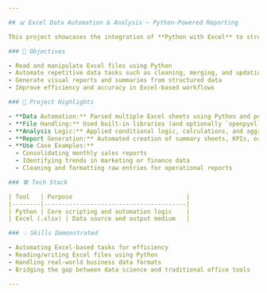 ```yaml
---

## 📊 Excel Data Automation & Analysis — Python-Powered Reporting

This project showcases the integration of **Python with Excel** to streamline data handling, automate workflows, and generate business-ready reports. Using real-world datasets in `.xlsx` format, this solution demonstrates how Python can enhance productivity and analytical depth far beyond manual Excel operations.

### 🎯 Objectives

- Read and manipulate Excel files using Python
- Automate repetitive data tasks such as cleaning, merging, and updating sheets
- Generate visual reports and summaries from structured data
- Improve efficiency and accuracy in Excel-based workflows

### 🚀 Project Highlights

- **Data Automation:** Parsed multiple Excel sheets using Python and performed cross-sheet data alignment  
- **File Handling:** Used built-in libraries (and optionally `openpyxl` or `xlrd` if applicable) for reading/writing Excel files  
- **Analysis Logic:** Applied conditional logic, calculations, and aggregations programmatically  
- **Report Generation:** Automated creation of summary sheets, KPIs, or charts where applicable  
- **Use Case Examples:**
  - Consolidating monthly sales reports  
  - Identifying trends in marketing or finance data  
  - Cleaning and formatting raw entries for operational reports  

### 🛠 Tech Stack

| Tool   | Purpose                                |
|--------|----------------------------------------|
| Python | Core scripting and automation logic    |
| Excel (.xlsx) | Data source and output medium   |

### 💡 Skills Demonstrated

- Automating Excel-based tasks for efficiency  
- Reading/writing Excel files using Python  
- Handling real-world business data formats  
- Bridging the gap between data science and traditional office tools

---
```

